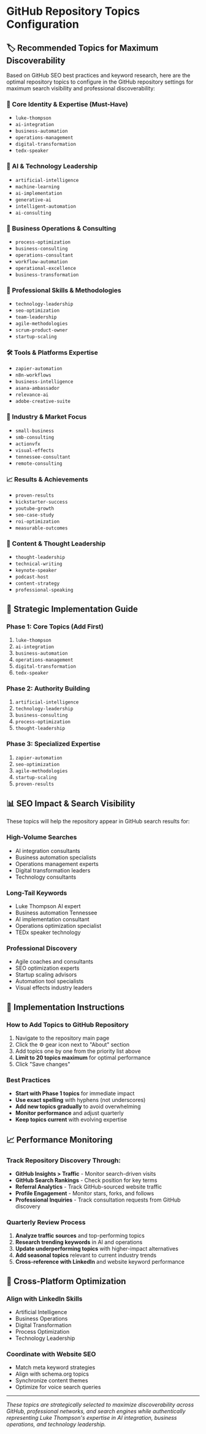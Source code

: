 # GitHub Repository Topics Configuration

## 🏷️ Recommended Topics for Maximum Discoverability

Based on GitHub SEO best practices and keyword research, here are the optimal repository topics to configure in the GitHub repository settings for maximum search visibility and professional discoverability:

### **🎯 Core Identity & Expertise (Must-Have)**
- `luke-thompson`
- `ai-integration`
- `business-automation` 
- `operations-management`
- `digital-transformation`
- `tedx-speaker`

### **🤖 AI & Technology Leadership**
- `artificial-intelligence`
- `machine-learning`
- `ai-implementation`
- `generative-ai`
- `intelligent-automation`
- `ai-consulting`

### **🚀 Business Operations & Consulting**
- `process-optimization`
- `business-consulting`
- `operations-consultant`
- `workflow-automation`
- `operational-excellence`
- `business-transformation`

### **💼 Professional Skills & Methodologies**
- `technology-leadership`
- `seo-optimization`
- `team-leadership`
- `agile-methodologies`
- `scrum-product-owner`
- `startup-scaling`

### **🛠️ Tools & Platforms Expertise**
- `zapier-automation`
- `n8n-workflows`
- `business-intelligence`
- `asana-ambassador`
- `relevance-ai`
- `adobe-creative-suite`

### **🏢 Industry & Market Focus**
- `small-business`
- `smb-consulting`
- `actionvfx`
- `visual-effects`
- `tennessee-consultant`
- `remote-consulting`

### **📈 Results & Achievements**
- `proven-results`
- `kickstarter-success`
- `youtube-growth`
- `seo-case-study`
- `roi-optimization`
- `measurable-outcomes`

### **🎤 Content & Thought Leadership**
- `thought-leadership`
- `technical-writing`
- `keynote-speaker`
- `podcast-host`
- `content-strategy`
- `professional-speaking`

## 🎯 Strategic Implementation Guide

### **Phase 1: Core Topics (Add First)**
1. `luke-thompson`
2. `ai-integration`
3. `business-automation`
4. `operations-management`
5. `digital-transformation`
6. `tedx-speaker`

### **Phase 2: Authority Building**
1. `artificial-intelligence`
2. `technology-leadership`
3. `business-consulting`
4. `process-optimization`
5. `thought-leadership`

### **Phase 3: Specialized Expertise**
1. `zapier-automation`
2. `seo-optimization`
3. `agile-methodologies`
4. `startup-scaling`
5. `proven-results`

## 📊 SEO Impact & Search Visibility

These topics will help the repository appear in GitHub search results for:

### **High-Volume Searches**
- AI integration consultants
- Business automation specialists
- Operations management experts
- Digital transformation leaders
- Technology consultants

### **Long-Tail Keywords**
- Luke Thompson AI expert
- Business automation Tennessee
- AI implementation consultant
- Operations optimization specialist
- TEDx speaker technology

### **Professional Discovery**
- Agile coaches and consultants
- SEO optimization experts
- Startup scaling advisors
- Automation tool specialists
- Visual effects industry leaders

## 🔧 Implementation Instructions

### **How to Add Topics to GitHub Repository**
1. Navigate to the repository main page
2. Click the ⚙️ gear icon next to "About" section
3. Add topics one by one from the priority list above
4. **Limit to 20 topics maximum** for optimal performance
5. Click "Save changes"

### **Best Practices**
- **Start with Phase 1 topics** for immediate impact
- **Use exact spelling** with hyphens (not underscores)
- **Add new topics gradually** to avoid overwhelming
- **Monitor performance** and adjust quarterly
- **Keep topics current** with evolving expertise

## 📈 Performance Monitoring

### **Track Repository Discovery Through:**
- **GitHub Insights > Traffic** - Monitor search-driven visits
- **GitHub Search Rankings** - Check position for key terms
- **Referral Analytics** - Track GitHub-sourced website traffic
- **Profile Engagement** - Monitor stars, forks, and follows
- **Professional Inquiries** - Track consultation requests from GitHub discovery

### **Quarterly Review Process**
1. **Analyze traffic sources** and top-performing topics
2. **Research trending keywords** in AI and operations
3. **Update underperforming topics** with higher-impact alternatives
4. **Add seasonal topics** relevant to current industry trends
5. **Cross-reference with LinkedIn** and website keyword performance

## 🎯 Cross-Platform Optimization

### **Align with LinkedIn Skills**
- Artificial Intelligence
- Business Operations
- Digital Transformation
- Process Optimization
- Technology Leadership

### **Coordinate with Website SEO**
- Match meta keyword strategies
- Align with schema.org topics
- Synchronize content themes
- Optimize for voice search queries

---

*These topics are strategically selected to maximize discoverability across GitHub, professional networks, and search engines while authentically representing Luke Thompson's expertise in AI integration, business operations, and technology leadership.*